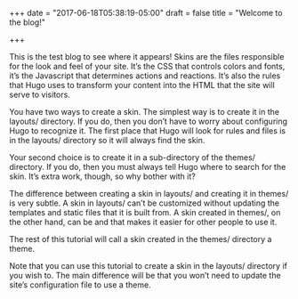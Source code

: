 +++
date = "2017-06-18T05:38:19-05:00"
draft = false
title = "Welcome to the blog!"

+++

This is the test blog to see where it appears!
Skins are the files responsible for the look and feel of your site. It’s the CSS that controls colors and fonts, it’s the Javascript that determines actions and reactions. It’s also the rules that Hugo uses to transform your content into the HTML that the site will serve to visitors.

You have two ways to create a skin. The simplest way is to create it in the layouts/ directory. If you do, then you don’t have to worry about configuring Hugo to recognize it. The first place that Hugo will look for rules and files is in the layouts/ directory so it will always find the skin.

Your second choice is to create it in a sub-directory of the themes/ directory. If you do, then you must always tell Hugo where to search for the skin. It’s extra work, though, so why bother with it?

The difference between creating a skin in layouts/ and creating it in themes/ is very subtle. A skin in layouts/ can’t be customized without updating the templates and static files that it is built from. A skin created in themes/, on the other hand, can be and that makes it easier for other people to use it.

The rest of this tutorial will call a skin created in the themes/ directory a theme.

Note that you can use this tutorial to create a skin in the layouts/ directory if you wish to. The main difference will be that you won’t need to update the site’s configuration file to use a theme.